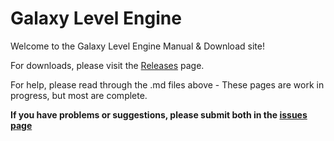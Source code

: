 # Galaxy Level Engine
Welcome to the Galaxy Level Engine Manual & Download site!

For downloads, please visit the [Releases](https://github.com/SuperHackio/GalaxyLevelEngine/releases) page.

For help, please read through the .md files above - These pages are work in progress, but most are complete.

**If you have problems or suggestions, please submit both in the [issues page](https://github.com/SuperHackio/GalaxyLevelEngine/issues)**
